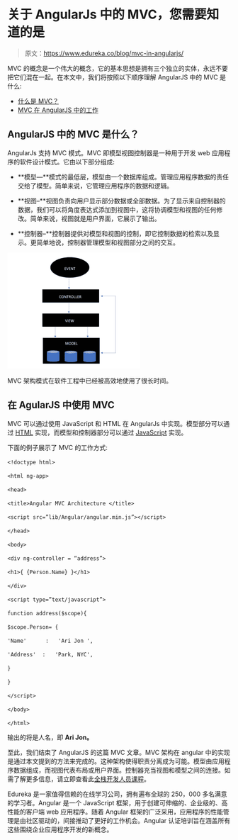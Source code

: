# 关于 AngularJs 中的 MVC，您需要知道的是

> 原文：<https://www.edureka.co/blog/mvc-in-angularjs/>

MVC 的概念是一个伟大的概念，它的基本思想是拥有三个独立的实体，永远不要把它们混在一起。在本文中，我们将按照以下顺序理解 AngularJS 中的 MVC 是什么:

*   [什么是 MVC？](#what)
*   [MVC 在 AngularJS 中的工作](#working)

## **AngularJS 中的 MVC 是什么？**

AngularJs 支持 MVC 模式。MVC 即模型视图控制器是一种用于开发 web 应用程序的软件设计模式。它由以下部分组成:

*   **模型—**模式的最低层，模型由一个数据库组成。管理应用程序数据的责任交给了模型。简单来说，它管理应用程序的数据和逻辑。

*   **视图–**视图负责向用户显示部分数据或全部数据。为了显示来自控制器的数据，我们可以将角度表达式添加到视图中，这将协调模型和视图的任何修改。简单来说，视图就是用户界面，它展示了输出。

*   **控制器–**控制器提供对模型和视图的控制，即它控制数据的检索以及显示。更简单地说，控制器管理模型和视图部分之间的交互。

![MVC In AngularJs](img/9c4e64f5e47e960c7de43ebb65c28a41.png)

MVC 架构模式在软件工程中已经被高效地使用了很长时间。

## **在 AgularJS 中使用 MVC**

MVC 可以通过使用 JavaScript 和 HTML 在 AngularJs 中实现。模型部分可以通过 [HTML](https://www.edureka.co/blog/what-is-html/) 实现，而模型和控制器部分可以通过 [JavaScript](https://www.edureka.co/blog/javascript-tutorial/) 实现。

下面的例子展示了 MVC 的工作方式:

`<!doctype html>`

`<html ng-app>`

`<head>`

`<title>Angular MVC Architecture </title>`

`<script src=”lib/Angular/angular.min.js”></script>`

`</head>`

`<body>`

`<div ng-controller = “address”>`

`<h1>{ {Person.Name} }</h1>`

`</div>`

`<script type=”text/javascript”>`

`function address($scope){`

`$scope.Person= {`

`'Name'      :   'Ari Jon ',`

`'Address'  :   'Park, NYC',`

`}`

`}`

`</script>`

`</body>`

`</html>`

输出的将是人名，即 **Ari Jon。**

至此，我们结束了 AngularJS 的这篇 MVC 文章。MVC 架构在 angular 中的实现是通过本文提到的方法来完成的。这种架构使得职责分离成为可能。模型由应用程序数据组成，而视图代表布局或用户界面。控制器充当视图和模型之间的连接。如需了解更多信息，请立即查看此[全栈开发人员课程](https://www.edureka.co/masters-program/full-stack-developer-training)。

Edureka 是一家值得信赖的在线学习公司，拥有遍布全球的 250，000 多名满意的学习者。Angular 是一个 JavaScript 框架，用于创建可伸缩的、企业级的、高性能的客户端 web 应用程序。随着 Angular 框架的广泛采用，应用程序的性能管理是由社区驱动的，间接推动了更好的工作机会。Angular 认证培训旨在涵盖所有这些围绕企业应用程序开发的新概念。